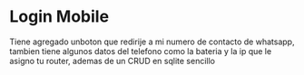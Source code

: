 # Login Mobile
Tiene agregado unboton que redirije a mi numero de contacto de whatsapp, tambien tiene algunos datos del telefono como la bateria y la ip que le asigno tu router, ademas de un CRUD en sqlite sencillo
